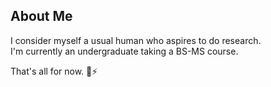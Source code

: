 ## About Me 

I consider myself a usual human who aspires to do research. \
I'm currently an undergraduate taking a BS-MS course.

That's all for now.
🌱⚡
